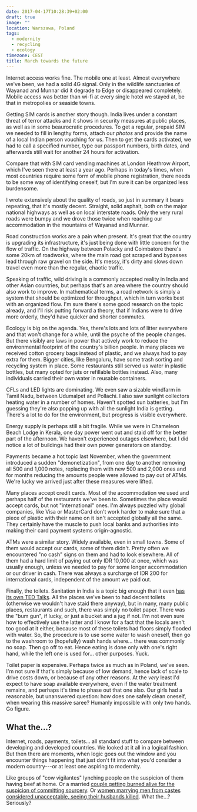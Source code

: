 ```yaml
---
date: 2017-04-17T10:28:39+02:00
draft: true
image: ""
location: Warszawa, Poland
tags:
  - modernity
  - recycling
  - ecology
timezone: CEST
title: March towards the future
---
```


<!--more-->

Internet access works fine. The mobile one at least. Almost everywhere we've been, we had a solid 4G signal. Only in the wildlife sanctuaries of Wayanad and Munnar did it degrade to Edge or disappeared completely. Mobile access was better than wi-fi at every single hotel we stayed at, be that in metropolies or seaside towns.

Getting SIM cards is another story though. India lives under a constant threat of terror attacks and it shows in security measures at public places, as well as in some beaurocratic procedures. To get a regular, prepaid SIM we needed to fill in lengthy forms, attach our _photos_ and provide the name of a local Indian person vouching for us. Then to get the cards activated, we had to call a specified number, type our passport numbers, birth dates, and afterwards still wait for another 24 hours for activation.

Compare that with SIM card vending machines at London Heathrow Airport, which I've seen there at least a year ago. Perhaps in today's times, when most countries require some form of mobile phone registration, there needs to be some way of identifying oneself, but I'm sure it can be organized less burdensome.

I wrote extensively about the quality of roads, so just in summary it bears repeating, that it's mostly decent. Straight, solid asphalt, both on the major national highways as well as on local interstate roads. Only the very rural roads were bumpy and we drove those twice when reaching our accommodation in the mountains of Wayanad and Munnar.

Road construction works are a pain when present. It's great that the country is upgrading its infrastructure, it's just being done with little concern for the flow of traffic. On the highway between Polacky and Coimbatore there's some 20km of roadworks, where the main road got scraped and bypasses lead through raw gravel on the side. It's messy, it's dirty and slows down travel even more than the regular, chaotic traffic.

Speaking of traffic, wild driving is a commonly accepted reality in India and other Asian countries, but perhaps that's an area where the country should also work to improve. In mathematical terms, a road network is simply a system that should be optimized for throughput, which in turn works best with an organized flow. I'm sure there's some good research on the topic already, and I'll risk putting forward a theory, that if Indians were to drive more orderly, they'd have quicker and shorter commutes.

Ecology is big on the agenda. Yes, there's lots and lots of litter everywhere and that won't change for a while, until the psyche of the people changes. But there visibly are laws in power that actively work to reduce the environmental footprint of the country's billion people. In many places we received cotton grocery bags instead of plastic, and we always had to pay extra for them. Bigger cities, like Bengaluru, have some trash sorting and recycling system in place. Some restaurants still served us water in plastic bottles, but many opted for juts or refillable bottles instead. Also, many individuals carried their own water in reusable containers.

CFLs and LED lights are dominating. We even saw a sizable windfarm in Tamil Nadu, between Udumalpet and Pollachi. I also saw sunlight collectors heating water in a number of homes. Haven't spotted sun batteries, but I'm guessing they're also popping up with all the sunlight India is getting. There's a lot to do for the environment, but progress is visible everywhere.

Energy supply is perhaps still a bit fragile. While we were in Chameleon Beach Lodge in Kerala, one day power went out and staid off for the better part of the afternoon. We haven't experienced outages elsewhere, but I did notice a lot of buildings had their own power generators on standby.

Payments became a hot topic last November, when the government introduced a sudden "demonetization", from one day to another removing all 500 and 1,000 notes, replacing them with new 500 and 2,000 ones and for months reducing the amounts people were allowed to pay out of ATMs. We're lucky we arrived just after these measures were lifted.

Many places accept credit cards. Most of the accommodation we used and perhaps half of the restaurants we've been to. Sometimes the place would accept cards, but not "international" ones. I'm always puzzled why global companies, like Visa or MasterCard don't work harder to make sure that a piece of plastic with their name on it isn't accepted globally all the same. They certainly have the muscle to push local banks and authorities into making their card payment systems origin-agnostic.

ATMs were a similar story. Widely available, even in small towns. Some of them would accept our cards, some of them didn't. Pretty often we encountered "no cash" signs on them and had to look elsewhere. All of them had a hard limit of paying out only IDR 10,000 at once, which was usually enough, unless we needed to pay for some longer accommodation or our driver in cash. There was always a surcharge of IDR 200 for international cards, independent of the amount we paid out.

Finally, the toilets. Sanitation in India is a topic big enough that it even [has its own TED Talks](https://www.ted.com/talks/joe_madiath_better_toilets_better_life). All the places we've been to had decent toilets (otherwise we wouldn't have staid there anyway), but in many, many public places, restaurants and such, there was simply no toilet paper. There was the "bum gun", if lucky, or just a bucket and a jug if not. I'm not even sure how to effectively use the latter and I know for a fact that the locals aren't too good at it either, because most of these toilets had floors simply flooded with water. So, the procedure is to use some water to wash oneself, then go to the washroom to (hopefully) wash hands where... there was commonly no soap. Then go off to eat. Hence eating is done only with one's right hand, while the left one is used for... other purposes. Yuck.

Toilet paper is expensive. Perhaps twice as much as in Poland, we've seen. I'm not sure if that's simply because of low demand, hence lack of scale to drive costs down, or because of any other reasons. At the _very_ least I'd expect to have soap available everywhere, even if the water treatment remains, and perhaps it's time to phase out that one also. Our girls had a reasonable, but unanswered question: how does one safely clean oneself, when wearing this massive saree? Humanly impossible with only two hands. Go figure.

## What the...?

Internet, roads, payments, toilets... all standard stuff to compare between developing and developed countries. We looked at it all in a logical fashion. But then there are moments, when logic goes out the window and you encounter things happening that just don't fit into what you'd consider a modern country---or at least one aspiring to modernity.

Like groups of "cow vigilantes" lynching people on the suspicion of them having beef at home. Or a married [couple getting burned alive for the suspicion of committing sourcery](http://www.thehindu.com/news/national/telangana/mob-set-afire-couple-alleging-sorcery/article17864125.ece). Or [women marrying men from castes considered unacceptable, seeing their husbands killed](http://www.thehindu.com/news/national/tamil-nadu/when-victims-of-caste-violence-came-face-to-face/article18064601.ece). What the...? Seriously?

